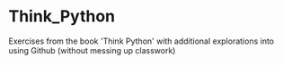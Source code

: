 # Think_Python
Exercises from the book 'Think Python' with additional explorations into using Github (without messing up classwork)
